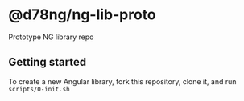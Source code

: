 # @d78ng/ng-lib-proto

Prototype NG library repo

## Getting started
To create a new Angular library, fork this repository, clone it, and run `scripts/0-init.sh`

